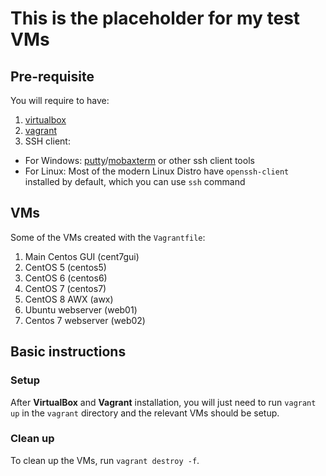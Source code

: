 # This is the placeholder for my test VMs

## Pre-requisite
You will require to have:
1. [virtualbox](https://www.virtualbox.org/wiki/Downloads)
1. [vagrant](https://www.vagrantup.com/downloads)
1. SSH client:
  - For Windows: [putty](https://www.chiark.greenend.org.uk/~sgtatham/putty/latest.html)/[mobaxterm](https://mobaxterm.mobatek.net/download.html) or other ssh client tools
  - For Linux: Most of the modern Linux Distro have `openssh-client` installed by default, which you can use `ssh` command   
 
## VMs
Some of the VMs created with the `Vagrantfile`:
1. Main Centos GUI (cent7gui)
1. CentOS 5 (centos5)
1. CentOS 6 (centos6)
1. CentOS 7 (centos7)
1. CentOS 8 AWX (awx)
1. Ubuntu webserver (web01)
1. Centos 7 webserver (web02)


## Basic instructions
### Setup
After **VirtualBox** and **Vagrant** installation, you will just need to run `vagrant up` in the `vagrant` directory and the relevant VMs should be setup.

### Clean up
To clean up the VMs, run `vagrant destroy -f`.
